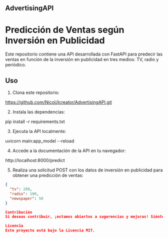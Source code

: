 ## AdvertisingAPI

# Predicción de Ventas según Inversión en Publicidad

Este repositorio contiene una API desarrollada con FastAPI para predecir las ventas en función de la inversión en publicidad en tres medios: TV, radio y periódico.

## Uso

1. Clona este repositorio:

https://github.com/NicoUIcreator/AdvertisingAPI.git

2. Instala las dependencias:

pip install -r requirements.txt

3. Ejecuta la API localmente:

uvicorn main:app_model --reload

4. Accede a la documentación de la API en tu navegador:

http://localhost:8000/predict


5. Realiza una solicitud POST con los datos de inversión en publicidad para obtener una predicción de ventas:

```json
{
  "tv": 200,
  "radio": 100,
  "newspaper": 50
}

Contribución
Si deseas contribuir, ¡estamos abiertos a sugerencias y mejoras! Siéntete libre de abrir un issue o enviar un pull request.

Licencia
Este proyecto está bajo la Licencia MIT. 